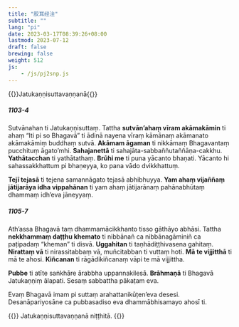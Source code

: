 ```yaml
---
title: "胶耳经注"
subtitle: ""
lang: "pi"
date: 2023-03-17T08:39:26+08:00
lastmod: 2023-07-12
draft: false
brewing: false
weight: 512
js:
    - /js/pj2snp.js
---
```


{{<subtitle>}}Jatukaṇṇisuttavaṇṇanā{{</subtitle>}}

##### 1103-4

Sutvānahan ti Jatukaṇṇisuttaṃ. Tattha **sutvān’ahaṃ vīram akāmakāmin** ti ahaṃ “Iti pi so Bhagavā” ti ādinā nayena vīraṃ kāmānaṃ akāmanato akāmakāmiṃ buddhaṃ sutvā. **Akāmam āgaman** ti nikkāmaṃ Bhagavantaṃ pucchituṃ āgato’mhi. **Sahajanettā** ti sahajāta-sabbaññutaññāṇa-cakkhu. **Yathātacchan** ti yathātathaṃ. **Brūhi me** ti puna yācanto bhaṇati. Yācanto hi sahassakkhattum pi bhaṇeyya, ko pana vādo dvikkhattuṃ.

**Tejī tejasā** ti tejena samannāgato tejasā abhibhuyya. **Yam ahaṃ vijaññaṃ jātijarāya idha vippahānan** ti yam ahaṃ jātijarānaṃ pahānabhūtaṃ dhammaṃ idh’eva jāneyyaṃ.

##### 1105-7

Ath’assa Bhagavā taṃ dhammamācikkhanto tisso gāthāyo abhāsi. Tattha **nekkhammaṃ daṭṭhu khemato** ti nibbānañ ca nibbānagāminiñ ca paṭipadaṃ “kheman” ti disvā. **Uggahitan** ti taṇhādiṭṭhivasena gahitaṃ. **Nirattaṃ vā** ti nirassitabbaṃ vā, muñcitabban ti vuttaṃ hoti. **Mā te vijjitthā** ti mā te ahosi. **Kiñcanan** ti rāgādikiñcanaṃ vāpi te mā vijjittha.

**Pubbe** ti atīte saṅkhāre ārabbha uppannakilesā. **Brāhmaṇā** ti Bhagavā Jatukaṇṇiṃ ālapati. Sesaṃ sabbattha pākaṭam eva.

Evaṃ Bhagavā imam pi suttaṃ arahattanikūṭen’eva desesi. Desanāpariyosāne ca pubbasadiso eva dhammābhisamayo ahosī ti.

{{<eof>}}
    Jatukaṇṇisuttavaṇṇanā niṭṭhitā.
{{</eof>}}